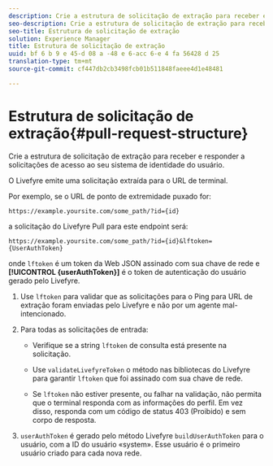 ```yaml
---
description: Crie a estrutura de solicitação de extração para receber e responder a solicitações de acesso ao seu sistema de identidade do usuário.
seo-description: Crie a estrutura de solicitação de extração para receber e responder a solicitações de acesso ao seu sistema de identidade do usuário.
seo-title: Estrutura de solicitação de extração
solution: Experience Manager
title: Estrutura de solicitação de extração
uuid: bf 6 b 9 e 45-d 08 a -48 e 6-acc 6-e 4 fa 56428 d 25
translation-type: tm+mt
source-git-commit: cf447db2cb3498fcb01b511848faeee4d1e48481

---
```



# Estrutura de solicitação de extração{#pull-request-structure}

Crie a estrutura de solicitação de extração para receber e responder a solicitações de acesso ao seu sistema de identidade do usuário.

O Livefyre emite uma solicitação extraída para o URL de terminal.

Por exemplo, se o URL de ponto de extremidade puxado for:

```
https://example.yoursite.com/some_path/?id={id}
```

a solicitação do Livefyre Pull para este endpoint será:

```
https://example.yoursite.com/some_path/?id={id}&lftoken={UserAuthToken}
```

onde `lftoken` é um token da Web JSON assinado com sua chave de rede e **[!UICONTROL {userAuthToken}]** é o token de autenticação do usuário gerado pelo Livefyre.

1. Use `lftoken` para validar que as solicitações para o Ping para URL de extração foram enviadas pelo Livefyre e não por um agente mal-intencionado.
1. Para todas as solicitações de entrada:

   * Verifique se a string `lftoken` de consulta está presente na solicitação.
   * Use `validateLivefyreToken` o método nas bibliotecas do Livefyre para garantir `lftoken` que foi assinado com sua chave de rede.

   * Se `lftoken` não estiver presente, ou falhar na validação, não permita que o terminal responda com as informações do perfil. Em vez disso, responda com um código de status 403 (Proibido) e sem corpo de resposta.

1. `userAuthToken` é gerado pelo método Livefyre `buildUserAuthToken` para o usuário, com a ID do usuário «system». Esse usuário é o primeiro usuário criado para cada nova rede.
